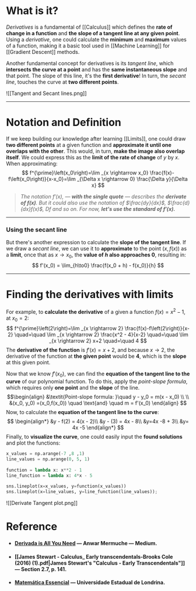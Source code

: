 # What is it?

*Derivatives* is a fundamental of [[Calculus]] which defines the **rate of change in a function** and **the slope of a tangent line at any given point**. Using a *derivative*, one could calculate the **minimum** and **maximum** values of a function, making it a basic tool used in [[Machine Learning]] for [[Gradient Descent]] methods.

Another fundamental concept for derivatives is its *tangent line*, which **intersects the curve at a point** and has the **same instantaneous slope** and that point. The slope of this line, it's the **first derivative**! In turn, the *secant line*, touches the curve at **two different points**.

![[Tangent and Secant lines.png]]
___
# Notation and Definition

If we keep building our knowledge after learning [[Limits]], one could draw **two different points** at a given function and **approximate it until one overlaps with the other**. This would, in turn, **make the image also overlap itself**. We could express this as the **limit of the rate of change** of $y$ by $x$. When approximating:
$$
f^{\prime}\left(x_0\right)=\lim _{x \rightarrow x_0} \frac{f(x)-f\left(x_0\right)}{x-x_0}=\lim _{\Delta x \rightarrow 0} \frac{\Delta y}{\Delta x}
$$
>*The notation $f'(x)$, — **with the single quote** — describes the **derivate of $f(x)$**. But it could also use the notation of $\frac{dy}{dx}$, $\frac{d}{dx}f(x)$, $Df$ and so on. For now, **let's use the standard of $f'(x)$.***
___
### Using the secant line
But there's another expression to calculate the **slope of the tangent line**. If we draw a *secant line*, we can use it to **approximate** to the point $(x, f(x))$ as a **limit**, once that as $x \to x_0$, the **value of $h$ also approaches $0$**, resulting in:
$$
f'(x_0) = \lim_{h\to0} \frac{f(x_0 + h) - f(x_0)}{h} 
$$
___
# Finding the derivatives with limits

For example, to **calculate the derivative** of a given a function $f(x) = x ^2 - 1$, at $x_0 =2$:
$$
f^{\prime}\left(2\right)=\lim _{x \rightarrow 2} \frac{f(x)-f\left(2\right)}{x-2} \quad=\quad \lim _{x \rightarrow 2} \frac{x^2 - 4}{x-2} \quad=\quad \lim _{x \rightarrow 2} x+2 \quad=\quad 4
$$
	The **derivative of the function** is $f'(x) = x + 2$, and because $x \to 2$, the derivative of the function at **the given point** would be **4**, which is the **slope** at this given point.

Now that we know $f'(x_0)$, we can find the **equation of the tangent line to the curve** of our polynomial function. To do this, apply the *point-slope formula*, which requires only **one point** and the **slope** of the line. 
$$\begin{align}
&\textit{Point-slope formula: }\quad y - y_0 = m(x - x_0)
\\
\\
&(x_0, y_0) =(x_0,f(x_0)) \quad \text{and} \quad m = f'(x_0) 
\end{align} 
$$
Now, to calculate the **equation of the tangent line to the curve**:
$$
\begin{align*}
&y - f(2) = 4(x - 2)\\
&y - (3) = 4x - 8\\
&y=4x -8 + 3\\
&y= 4x -5
\end{align*}
$$
Finally, to **visualize the curve**, one could easily input the **found solutions** and plot the functions:

```python
x_values = np.arange(-7 ,8 ,1)  
line_values = np.arange(0, 5, 1)  
  
function = lambda x: x**2 - 1  
line_function = lambda x: 4*x - 5  
  
sns.lineplot(x=x_values, y=function(x_values))  
sns.lineplot(x=line_values, y=line_function(line_values));
```

![[Derivate Tangent plot.png]]
# Reference

- #### [Derivada is All You Need](https://medium.com/@anwarhermuche/derivada-is-all-you-need-uma-aplicação-com-o-algoritmo-do-gradiente-descendente-a29510e63cb4) — Anwar Mermuche — Medium.

- #### [[James Stewart - Calculus_ Early transcendentals-Brooks Cole (2016) (1).pdf|James Stewart's "Calculus - Early  Transcendentals"]] — Section 2.7, p. 141.

- #### [Matemática Essencial](https://www.uel.br/projetos/matessencial/superior/calculo/derivada/derivada1.htm) — Universidade Estadual de Londrina.